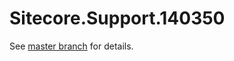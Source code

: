 # Sitecore.Support.140350

See [master branch](https://github.com/sitecoresupport/Sitecore.Support.140350) for details.
